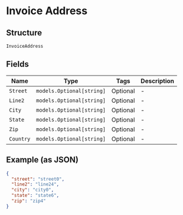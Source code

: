 
# Invoice Address

## Structure

`InvoiceAddress`

## Fields

| Name | Type | Tags | Description |
|  --- | --- | --- | --- |
| `Street` | `models.Optional[string]` | Optional | - |
| `Line2` | `models.Optional[string]` | Optional | - |
| `City` | `models.Optional[string]` | Optional | - |
| `State` | `models.Optional[string]` | Optional | - |
| `Zip` | `models.Optional[string]` | Optional | - |
| `Country` | `models.Optional[string]` | Optional | - |

## Example (as JSON)

```json
{
  "street": "street0",
  "line2": "line24",
  "city": "city0",
  "state": "state6",
  "zip": "zip4"
}
```

